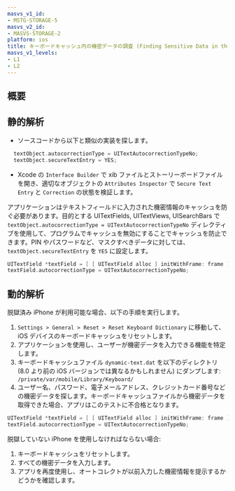 ```yaml
---
masvs_v1_id:
- MSTG-STORAGE-5
masvs_v2_id:
- MASVS-STORAGE-2
platform: ios
title: キーボードキャッシュ内の機密データの調査 (Finding Sensitive Data in the Keyboard Cache)
masvs_v1_levels:
- L1
- L2
---
```


## 概要

## 静的解析

- ソースコードから以下と類似の実装を探します。

```objectivec
  textObject.autocorrectionType = UITextAutocorrectionTypeNo;
  textObject.secureTextEntry = YES;
```

- Xcode の `Interface Builder` で xib ファイルとストーリーボードファイルを開き、適切なオブジェクトの `Attributes Inspector` で `Secure Text Entry` と `Correction` の状態を検証します。

アプリケーションはテキストフィールドに入力された機密情報のキャッシュを防ぐ必要があります。目的とする UITextFields, UITextViews, UISearchBars で `textObject.autocorrectionType = UITextAutocorrectionTypeNo` ディレクティブを使用して、プログラムでキャッシュを無効にすることでキャッシュを防止できます。PIN やパスワードなど、マスクすべきデータに対しては、`textObject.secureTextEntry` を `YES` に設定します。

```objectivec
UITextField *textField = [ [ UITextField alloc ] initWithFrame: frame ];
textField.autocorrectionType = UITextAutocorrectionTypeNo;
```

## 動的解析

脱獄済み iPhone が利用可能な場合、以下の手順を実行します。

1. `Settings > General > Reset > Reset Keyboard Dictionary` に移動して、iOS デバイスのキーボードキャッシュをリセットします。
2. アプリケーションを使用し、ユーザーが機密データを入力できる機能を特定します。
3. キーボードキャッシュファイル `dynamic-text.dat` を以下のディレクトリ (8.0 より前の iOS バージョンでは異なるかもしれません) にダンプします:
`/private/var/mobile/Library/Keyboard/`
4. ユーザー名、パスワード、電子メールアドレス、クレジットカード番号などの機密データを探します。キーボードキャッシュファイルから機密データを取得できた場合、アプリはこのテストに不合格となります。

```objectivec
UITextField *textField = [ [ UITextField alloc ] initWithFrame: frame ];
textField.autocorrectionType = UITextAutocorrectionTypeNo;
```

脱獄していない iPhone を使用しなければならない場合:

1. キーボードキャッシュをリセットします。
2. すべての機密データを入力します。
3. アプリを再度使用し、オートコレクトが以前入力した機密情報を提示するかどうかを確認します。
